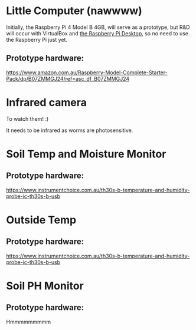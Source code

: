 # Little Computer (nawwww)

Initially, the Raspberry Pi 4 Model B 4GB, will serve as a prototype, but R&D will occur with VirtualBox and [the Raspberry Pi Desktop](https://www.raspberrypi.org/software/raspberry-pi-desktop/), so no need to use the Raspberry Pi just yet.

## Prototype hardware: 
https://www.amazon.com.au/Raspberry-Model-Complete-Starter-Pack/dp/B07ZMMGJ24/ref=asc_df_B07ZMMGJ24

# Infrared camera 

To watch them! :)

It needs to be infrared as worms are photosensitive.

# Soil Temp and Moisture Monitor
## Prototype hardware: 
https://www.instrumentchoice.com.au/th30s-b-temperature-and-humidity-probe-ic-th30s-b-usb

# Outside Temp
## Prototype hardware: 
https://www.instrumentchoice.com.au/th30s-b-temperature-and-humidity-probe-ic-th30s-b-usb

# Soil PH Monitor 
## Prototype hardware: 
Hmmmmmmmmm
